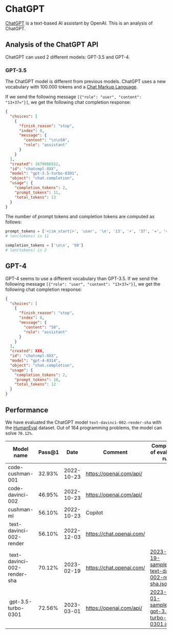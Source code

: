 # ChatGPT
[ChatGPT](https://chat.openai.com/) is a text-based AI assistant by OpenAI. This is an analysis of ChatGPT.

## Analysis of the ChatGPT API
ChatGPT can used 2 different models:
GPT-3.5 and GPT-4.

### GPT-3.5
The ChatGPT model is different from previous models. ChatGPT uses a new vocabulary with 100.000 tokens and a [Chat Markup Language](https://github.com/openai/openai-python/blob/main/chatml.md).

If we send the following message `[{"role": "user", "content": "13+37="}]`, we get the following chat completion response:

```json
{
  "choices": [
    {
      "finish_reason": "stop",
      "index": 0,
      "message": {
        "content": "\n\n50",
        "role": "assistant"
      }
    }
  ],
  "created": 1679066912,
  "id": "chatcmpl-XXX",
  "model": "gpt-3.5-turbo-0301",
  "object": "chat.completion",
  "usage": {
    "completion_tokens": 2,
    "prompt_tokens": 11,
    "total_tokens": 13
  }
}
```

The number of prompt tokens and completion tokens are computed as follows:
```python
prompt_tokens = ['<|im_start|>', 'user', '\n', '13', '+', '37', '=', '<|im_end|>', '\n', '<|im_start|>', 'assistant']
# len(tokens) is 11
```

```python
completion_tokens = ['\n\n', '50']
# len(tokens) is 2
```

## GPT-4
GPT-4 seems to use a different vocabulary than GPT-3.5. If we send the following message `[{"role": "user", "content": "13+37="}]`, we get the following chat completion response:
```json
{
  "choices": [
    {
      "finish_reason": "stop",
      "index": 0,
      "message": {
        "content": "50",
        "role": "assistant"
      }
    }
  ],
  "created": XXX,
  "id": "chatcmpl-XXX",
  "model": "gpt-4-0314",
  "object": "chat.completion",
  "usage": {
    "completion_tokens": 2,
    "prompt_tokens": 10,
    "total_tokens": 12
  }
}
```

## Performance
We have evaluated the ChatGPT model `text-davinci-002-render-sha` with the [HumanEval](https://github.com/openai/human-eval) dataset. Out of 164 programming problems, the model can solve `70.12%`.

| Model name | Pass@1 | Date | Comment | Completions of evaluation run
| - | - | - | - | - |
| code-cushman-001 | 32.93% | 2022-10-23 | https://openai.com/api/
| code-davinci-002 | 46.95% | 2022-10-23 | https://openai.com/api/
| cushman-ml | 56.10% | 2022-10-23 | Copilot
| text-davinci-002-render | 56.10% | 2022-12-03 | https://chat.openai.com/ |
| text-davinci-002-render-sha | 70.12% | 2023-02-19 | https://chat.openai.com/ |  [2023-02-19-samples-text-davinci-002-render-sha.jsonl](2023-02-19-samples-text-davinci-002-render-sha.jsonl)
| gpt-3.5-turbo-0301 | 72.56% | 2023-03-01 | https://openai.com/api/ | [2023-03-01-samples-gpt-3.5-turbo-0301.jsonl](2023-03-01-samples-gpt-3.5-turbo-0301.jsonl)


